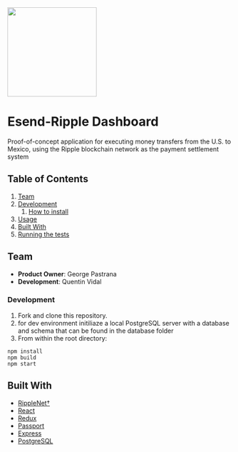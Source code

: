 <img src="https://static.wixstatic.com/media/a4bb67_f4c0f750e8674d3c88f618d3ac5333f0~mv2.png/v1/crop/x_0,y_0,w_334,h_190/fill/w_298,h_160,al_c,q_85,usm_0.66_1.00_0.01/ESend%20Logo%20-%20Blue%20-small%20w%20bleed.webp" width="200">

# Esend-Ripple Dashboard

Proof-of-concept application for executing money transfers from the U.S. to Mexico, using the Ripple blockchain network as the payment settlement system

## Table of Contents


1. [Team](#team)
2. [Development](#development)
    1. [How to install](#install)
3. [Usage](#usage)
4. [Built With](#built)
5. [Running the tests](#tests)

## Team

- __Product Owner__: George Pastrana
- __Development__: Quentin Vidal


### Development

1. Fork and clone this repository.
2. for dev environment initiliaze a local PostgreSQL server with a database and schema that can be found
   in the database folder
3. From within the root directory:
```
npm install
npm build
npm start
```


## Built With

* [RippleNet†](https://ripple.com/ripplenet/)
* [React](https://reactjs.org)
* [Redux](https://react-redux.js.org)
* [Passport](http://www.passportjs.org)
* [Express](https://expressjs.com)
* [PostgreSQL](https://www.postgresql.org)


